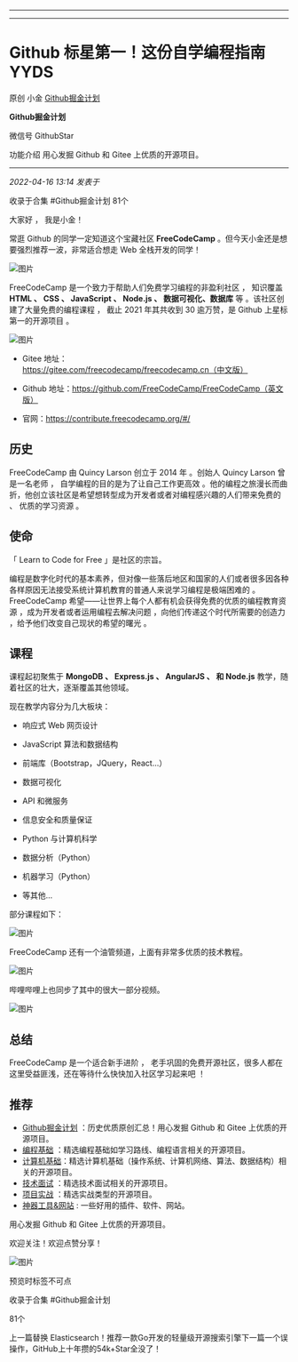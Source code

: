 ----------------------------------------
----------------------------------------
#  Github 标星第一！这份自学编程指南YYDS

原创 小金  [ Github掘金计划 ](javascript:void\(0\);)

**Github掘金计划** ![]()

微信号 GithubStar

功能介绍 用心发掘 Github 和 Gitee 上优质的开源项目。

____

_2022-04-16 13:14_ _发表于_

收录于合集 #Github掘金计划 81个

大家好 ， 我是小金！

常逛 Github 的同学一定知道这个宝藏社区 **FreeCodeCamp** 。但今天小金还是想要强烈推荐一波，非常适合想走 Web 全栈开发的同学！

![图片](https://mmbiz.qpic.cn/mmbiz_png/BcyAypujBVYdiaWoZCBePrqFArWdIJQbqqrPgt2TjCnKz64Q8RrrAuqqHKWicnZMxpJaIexSLJXRJCDYCB3aSthA/640?wx_fmt=png&wxfrom=5&wx_lazy=1&wx_co=1)

FreeCodeCamp 是一个致力于帮助人们免费学习编程的非盈利社区 ， 知识覆盖 **HTML 、 CSS 、 JavaScript 、 Node.js
、 数据可视化、数据库** 等 。该社区创建了大量免费的编程课程 ， 截止 2021 年其共收到 30 逾万赞，是 Github 上星标第一的开源项目 。

![图片](https://mmbiz.qpic.cn/mmbiz_png/BcyAypujBVYdiaWoZCBePrqFArWdIJQbqXgdIrzqvZ2W53iaxAI9mhBZMFjM3bRJNgajylEpYUbrylzMoKichpTiaw/640?wx_fmt=png&wxfrom=5&wx_lazy=1&wx_co=1)

  * Gitee 地址：https://gitee.com/freecodecamp/freecodecamp.cn（中文版）

  * Github 地址：https://github.com/FreeCodeCamp/FreeCodeCamp（英文版）

  * 官网：https://contribute.freecodecamp.org/#/

## 历史

FreeCodeCamp 由 Quincy Larson 创立于 2014 年 。创始人 Quincy Larson 曾是一名老师 ，
自学编程的目的是为了让自己工作更高效 。他的编程之旅漫长而曲折，他创立该社区是希望想转型成为开发者或者对编程感兴趣的人们带来免费的 、 优质的学习资源 。

## 使命

「 Learn to Code for Free 」是社区的宗旨。

编程是数字化时代的基本素养，但对像一些落后地区和国家的人们或者很多因各种各样原因无法接受系统计算机教育的普通人来说学习编程是极端困难的
。FreeCodeCamp 希望——让世界上每个人都有机会获得免费的优质的编程教育资源 ，成为开发者或者运用编程去解决问题
，向他们传递这个时代所需要的创造力 ，给予他们改变自己现状的希望的曙光 。

## 课程

课程起初聚焦于 **MongoDB 、 Express.js 、 AngularJS 、 和 Node.js** 教学，随着社区的壮大，逐渐覆盖其他领域。

现在教学内容分为几大板块：

  * 响应式 Web 网页设计

  * JavaScript 算法和数据结构

  * 前端库（Bootstrap，JQuery，React...）

  * 数据可视化

  * API 和微服务

  * 信息安全和质量保证

  * Python 与计算机科学

  * 数据分析（Python）

  * 机器学习（Python）

  * 等其他...

部分课程如下：

![图片](https://mmbiz.qpic.cn/mmbiz_png/BcyAypujBVYdiaWoZCBePrqFArWdIJQbq1bXdPNs9wk0fV3AEs6Xlk503z4ZSicVZOoUU91B8xFT929iaBCc3kqibQ/640?wx_fmt=png)

FreeCodeCamp 还有一个油管频道，上面有非常多优质的技术教程。

![图片](https://mmbiz.qpic.cn/mmbiz_png/BcyAypujBVYdiaWoZCBePrqFArWdIJQbqu2LInqLk2YNTj3Qs3nic9mTkkZ1jen6q61gEVplqEvFea03Wf18tHibg/640?wx_fmt=png)

哔哩哔哩上也同步了其中的很大一部分视频。

![图片](https://mmbiz.qpic.cn/mmbiz_png/BcyAypujBVYdiaWoZCBePrqFArWdIJQbqCTVv6THOkmDwu1RDHendTjdHaKQh2uPZ2PZpx16Ovcto6UjyvvZswg/640?wx_fmt=png)

## 总结

FreeCodeCamp 是一个适合新手进阶 ， 老手巩固的免费开源社区，很多人都在这里受益匪浅，还在等待什么快快加入社区学习起来吧 ！

## 推荐

  * [Github掘金计划](https://mp.weixin.qq.com/mp/appmsgalbum?__biz=MzIwNDgzMzI3Mg==&action=getalbum&album_id=1571213952619954180#wechat_redirect) ：历史优质原创汇总！用心发掘 Github 和 Gitee 上优质的开源项目。
  * [编程基础](https://mp.weixin.qq.com/mp/appmsgalbum?action=getalbum&album_id=1632585323454971905&__biz=MzIwNDgzMzI3Mg==#wechat_redirect) ：精选编程基础如学习路线、编程语言相关的开源项目。
  * [计算机基础](https://mp.weixin.qq.com/mp/appmsgalbum?action=getalbum&album_id=1635325633234780161&__biz=MzIwNDgzMzI3Mg==#wechat_redirect)：精选计算机基础（操作系统、计算机网络、算法、数据结构）相关的开源项目。
  * [技术面试](https://mp.weixin.qq.com/mp/appmsgalbum?action=getalbum&album_id=1632589980491366403&__biz=MzIwNDgzMzI3Mg==#wechat_redirect) ：精选技术面试相关的开源项目。
  * [项目实战](https://mp.weixin.qq.com/mp/appmsgalbum?action=getalbum&album_id=1632590550748938241&__biz=MzIwNDgzMzI3Mg==#wechat_redirect) ：精选实战类型的开源项目。
  * [神器工具&网站](https://mp.weixin.qq.com/mp/appmsgalbum?__biz=MzIwNDgzMzI3Mg==&action=getalbum&album_id=1692140336665378820#wechat_redirect) : 一些好用的插件、软件、网站。

  

用心发掘 Github 和 Gitee 上优质的开源项目。

欢迎关注！欢迎点赞分享！

  

![图片](https://mmbiz.qpic.cn/mmbiz_jpg/BcyAypujBVZqeicvzhcGl7FLyAw3Xsu2POdZOiaPnQXryMp8gyzkcKF4NGgOydQcCWhicNREhf8fQ1euq2lTzhrtA/640?wx_fmt=jpeg)

  

  

预览时标签不可点

收录于合集 #Github掘金计划

81个

上一篇替换 Elasticsearch！推荐一款Go开发的轻量级开源搜索引擎下一篇一个误操作，GitHub上十年攒的54k+Star全没了！

